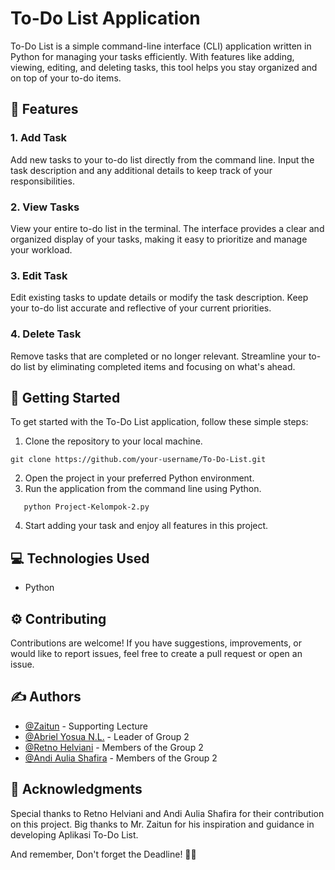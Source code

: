 # To-Do List Application
To-Do List is a simple command-line interface (CLI) application written in Python for managing your tasks efficiently. With features like adding, viewing, editing, and deleting tasks, this tool helps you stay organized and on top of your to-do items.

## 🔎 Features

### 1. Add Task
Add new tasks to your to-do list directly from the command line. Input the task description and any additional details to keep track of your responsibilities.

### 2. View Tasks
View your entire to-do list in the terminal. The interface provides a clear and organized display of your tasks, making it easy to prioritize and manage your workload.

### 3. Edit Task
Edit existing tasks to update details or modify the task description. Keep your to-do list accurate and reflective of your current priorities.

### 4. Delete Task
Remove tasks that are completed or no longer relevant. Streamline your to-do list by eliminating completed items and focusing on what's ahead.

## 🔧 Getting Started
To get started with the To-Do List application, follow these simple steps:

1. Clone the repository to your local machine.
```
git clone https://github.com/your-username/To-Do-List.git
```
2. Open the project in your preferred Python environment.
3. Run the application from the command line using Python.
```
   python Project-Kelompok-2.py
```
4. Start adding your task and enjoy all features in this project.

## 💻 Technologies Used
- Python

## ⚙️ Contributing
Contributions are welcome! If you have suggestions, improvements, or would like to report issues, feel free to create a pull request or open an issue.

## ✍️ Authors
- [@Zaitun](https://github.com/Zaitunlah) - Supporting Lecture
- [@Abriel Yosua N.L.](https://github.com/Belzzcoding) - Leader of Group 2
- [@Retno Helviani](https://github.com/Retno2234) - Members of the Group 2
- [@Andi Aulia Shafira](https://github.com/AndiAuliaShafira) - Members of the Group 2

## 🎉 Acknowledgments
Special thanks to Retno Helviani and Andi Aulia Shafira for their contribution on this project. 
Big thanks to Mr. Zaitun for his inspiration and guidance in developing Aplikasi To-Do List.

And remember, Don't forget the Deadline! 📝✅ 
